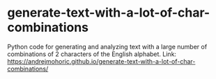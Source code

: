 # generate-text-with-a-lot-of-char-combinations
Python code for generating and analyzing text with a large number of combinations of 2 characters of the English alphabet. 
Link: https://andrejmohoric.github.io/generate-text-with-a-lot-of-char-combinations/
